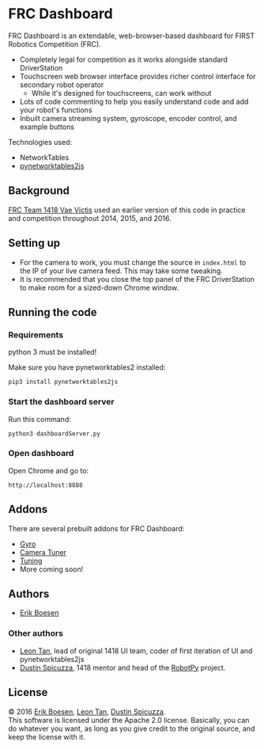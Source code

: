 # FRC Dashboard

FRC Dashboard is an extendable, web-browser-based dashboard for FIRST Robotics Competition (FRC).

* Completely legal for competition as it works alongside standard DriverStation
* Touchscreen web browser interface provides richer control interface for secondary robot operator
  * While it's designed for touchscreens, can work without
* Lots of code commenting to help you easily understand code and add your robot's functions
* Inbuilt camera streaming system, gyroscope, encoder control, and example buttons

Technologies used:
* NetworkTables
* [pynetworktables2js](/robotpy/pynetworktables2js)

## Background

[FRC Team 1418 Vae Victis](/frc1418) used an earlier version of this code in practice and competition throughout 2014, 2015, and 2016.

## Setting up

* For the camera to work, you must change the source in `index.html` to the IP of your live camera feed. This may take some tweaking.
* It is recommended that you close the top panel of the FRC DriverStation to make room for a sized-down Chrome window.

## Running the code

### Requirements

python 3 must be installed!

Make sure you have pynetworktables2 installed:

    pip3 install pynetworktables2js

### Start the dashboard server

Run this command:

    python3 dashboardServer.py

### Open dashboard

Open Chrome and go to:

    http://localhost:8888

## Addons

There are several prebuilt addons for FRC Dashboard:
* [Gyro](/FRCDashboard/FRCDashboard-Gyro)
* [Camera Tuner](/FRCDashboard/FRCDashboard-CameraTuner)
* [Tuning](/FRCDashboard/FRCDashboard-Tuning)
* More coming soon!

## Authors

* [Erik Boesen](/ErikBoesen)

### Other authors
* [Leon Tan](/lleontan), lead of original 1418 UI team, coder of first iteration of UI and pynetworktables2js
* [Dustin Spicuzza](/virtuald), 1418 mentor and head of the [RobotPy](/robotpy) project.

## License

© 2016 [Erik Boesen](/ErikBoesen), [Leon Tan](/lleontan), [Dustin Spicuzza](/virtuald).  
This software is licensed under the Apache 2.0 license. Basically, you can do whatever you want, as long as you give credit to the original source, and keep the license with it.